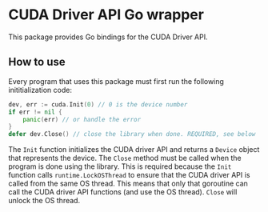 # CUDA Driver API Go wrapper

This package provides Go bindings for the CUDA Driver API.

## How to use

Every program that uses this package must first run the following inititialization code:

```go
dev, err := cuda.Init(0) // 0 is the device number
if err != nil {
    panic(err) // or handle the error
}
defer dev.Close() // close the library when done. REQUIRED, see below
```

The `Init` function initializes the CUDA driver API and returns a `Device` object that represents the device. The `Close` method must be called when the program is done using the library. This is required because the `Init` function calls `runtime.LockOSThread` to ensure that the CUDA driver API is called from the same OS thread. This means that only that goroutine can call the CUDA driver API functions (and use the OS thread).
`Close` will unlock the OS thread.
